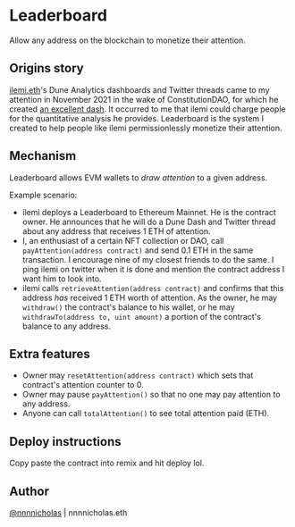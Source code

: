 # Leaderboard 

Allow any address on the blockchain to monetize their attention.

## Origins story
[ilemi.eth](https://twitter.com/andrewhong5297)'s Dune Analytics dashboards and Twitter threads came to my attention in November 2021 in the wake of ConstitutionDAO, for which he created [an excellent dash](https://dune.xyz/ilemi/ConstitutionDAO-Funding-Tracker). It occurred to me that ilemi could charge people for the quantitative analysis he provides. Leaderboard is the system I created to help people like ilemi permissionlessly monetize their attention.

## Mechanism
Leaderboard allows EVM wallets to *draw attention* to a given address. 

Example scenario:

- ilemi deploys a Leaderboard to Ethereum Mainnet. He is the contract owner. He announces that he will do a Dune Dash and Twitter thread about any address that receives 1 ETH of attention.
- I, an enthusiast of a certain NFT collection or DAO, call `payAttention(address contract)` and send 0.1 ETH in the same transaction. I encourage nine of my closest friends to do the same. I ping ilemi on twitter when it is done and mention the contract address I want him to look into.
- ilemi calls `retrieveAttention(address contract)` and confirms that this address *has* received 1 ETH worth of attention. As the owner, he may `withdraw()` the contract's balance to his wallet, or he may `withdrawTo(address to, uint amount)` a portion of the contract's balance to any address.

## Extra features
- Owner may `resetAttention(address contract)` which sets that contract's attention counter to 0.
- Owner may pause `payAttention()` so that no one may pay attention to any address.
- Anyone can call `totalAttention()` to see total attention paid (ETH).

## Deploy instructions
Copy paste the contract into remix and hit deploy lol.

## Author
[@nnnnicholas](https://twitter.com/nnnnicholas) | nnnnicholas.eth